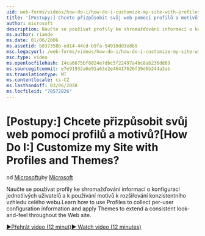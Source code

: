 ```yaml
---
uid: web-forms/videos/how-do-i/how-do-i-customize-my-site-with-profiles-and-themes
title: '[Postupy:] Chcete přizpůsobit svůj web pomocí profilů a motivů? | Dokumenty Microsoft'
author: microsoft
description: Naučte se používat profily ke shromažďování informací o konfiguraci jednotlivých uživatelů a k používání motivů k rozšiřování konzistentního vzhledu celého webu.
ms.author: riande
ms.date: 01/06/2006
ms.assetid: b837358b-ed14-44cd-b9fa-54910dd3e8b9
msc.legacyurl: /web-forms/videos/how-do-i/how-do-i-customize-my-site-with-profiles-and-themes
msc.type: video
ms.openlocfilehash: 14ca6675bf8024e7dbc5f22497a4bc8ab236dd69
ms.sourcegitcommit: e7e91932a6e91a63e2e46417626f39d6b244a3ab
ms.translationtype: MT
ms.contentlocale: cs-CZ
ms.lasthandoff: 03/06/2020
ms.locfileid: "78572826"
---
```

# <a name="how-do-i-customize-my-site-with-profiles-and-themes"></a><span data-ttu-id="4e59a-104">[Postupy:] Chcete přizpůsobit svůj web pomocí profilů a motivů?</span><span class="sxs-lookup"><span data-stu-id="4e59a-104">[How Do I:] Customize my Site with Profiles and Themes?</span></span>

<span data-ttu-id="4e59a-105">od [Microsoftu](https://github.com/microsoft)</span><span class="sxs-lookup"><span data-stu-id="4e59a-105">by [Microsoft](https://github.com/microsoft)</span></span>

<span data-ttu-id="4e59a-106">Naučte se používat profily ke shromažďování informací o konfiguraci jednotlivých uživatelů a k používání motivů k rozšiřování konzistentního vzhledu celého webu.</span><span class="sxs-lookup"><span data-stu-id="4e59a-106">Learn how to use Profiles to collect per-user configuration information and apply Themes to extend a consistent look-and-feel throughout the Web site.</span></span>

[<span data-ttu-id="4e59a-107">&#9654;Přehrát video (12 minut)</span><span class="sxs-lookup"><span data-stu-id="4e59a-107">&#9654; Watch video (12 minutes)</span></span>](https://channel9.msdn.com/Blogs/ASP-NET-Site-Videos/how-do-i-customize-my-site-with-profiles-and-themes)
